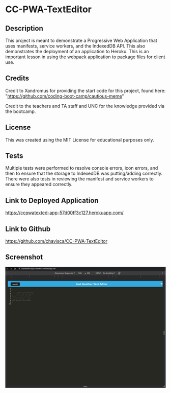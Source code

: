 # CC-PWA-TextEditor

## Description

This project is meant to demonstrate a Progressive Web Application that uses manifests, service workers, and the IndexedDB API.  This also demonstrates the deployment of an application to Heroku.  This is an important lesson in using the webpack application to package files for client use.  

## Credits
Credit to Xandromus for providing the start code for this project, found here:  "https://github.com/coding-boot-camp/cautious-meme"

Credit to the teachers and TA staff and UNC for the knowledge provided via the bootcamp.  

## License
This was created using the MIT License for educational purposes only.  

## Tests  
Multiple tests were performed to resolve console errors, icon errors, and then to ensure that the storage to IndexedDB was putting/adding correctly.  There were also tests in reviewing the manifest and service workers to ensure they appeared correctly.

## Link to Deployed Application
https://ccpwatexted-app-57d00ff3c127.herokuapp.com/

## Link to Github
https://github.com/chavisca/CC-PWA-TextEditor

## Screenshot

![Screenshot_of_the_Express_Note_Taker](/assets/images/Screenshot.JPG)